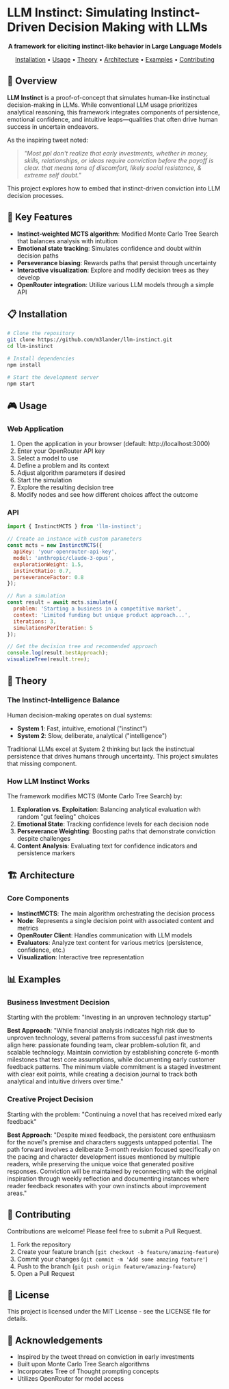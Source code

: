 # LLM Instinct: Simulating Instinct-Driven Decision Making with LLMs

<p align="center">
  <b>A framework for eliciting instinct-like behavior in Large Language Models</b>
</p>

<p align="center">
  <a href="#installation">Installation</a> •
  <a href="#usage">Usage</a> •
  <a href="#theory">Theory</a> •
  <a href="#architecture">Architecture</a> •
  <a href="#examples">Examples</a> •
  <a href="#contributing">Contributing</a>
</p>

## 🌟 Overview

**LLM Instinct** is a proof-of-concept that simulates human-like instinctual decision-making in LLMs. While conventional LLM usage prioritizes analytical reasoning, this framework integrates components of persistence, emotional confidence, and intuitive leaps—qualities that often drive human success in uncertain endeavors.

As the inspiring tweet noted:

> _"Most ppl don't realize that early investments, whether in money, skills, relationships, or ideas require conviction before the payoff is clear. that means tons of discomfort, likely social resistance, & extreme self doubt."_

This project explores how to embed that instinct-driven conviction into LLM decision processes.

## 🚀 Key Features

- **Instinct-weighted MCTS algorithm**: Modified Monte Carlo Tree Search that balances analysis with intuition
- **Emotional state tracking**: Simulates confidence and doubt within decision paths
- **Perseverance biasing**: Rewards paths that persist through uncertainty
- **Interactive visualization**: Explore and modify decision trees as they develop
- **OpenRouter integration**: Utilize various LLM models through a simple API

## 📋 Installation

```bash
# Clone the repository
git clone https://github.com/m3lander/llm-instinct.git
cd llm-instinct

# Install dependencies
npm install

# Start the development server
npm start
```

## 🎮 Usage

### Web Application

1. Open the application in your browser (default: http://localhost:3000)
2. Enter your OpenRouter API key
3. Select a model to use
4. Define a problem and its context
5. Adjust algorithm parameters if desired
6. Start the simulation
7. Explore the resulting decision tree
8. Modify nodes and see how different choices affect the outcome

### API

```javascript
import { InstinctMCTS } from 'llm-instinct';

// Create an instance with custom parameters
const mcts = new InstinctMCTS({
  apiKey: 'your-openrouter-api-key',
  model: 'anthropic/claude-3-opus',
  explorationWeight: 1.5,
  instinctRatio: 0.7,
  perseveranceFactor: 0.8
});

// Run a simulation
const result = await mcts.simulate({
  problem: 'Starting a business in a competitive market',
  context: 'Limited funding but unique product approach...',
  iterations: 3,
  simulationsPerIteration: 5
});

// Get the decision tree and recommended approach
console.log(result.bestApproach);
visualizeTree(result.tree);
```

## 🧠 Theory

### The Instinct-Intelligence Balance

Human decision-making operates on dual systems:
- **System 1**: Fast, intuitive, emotional ("instinct")
- **System 2**: Slow, deliberate, analytical ("intelligence")

Traditional LLMs excel at System 2 thinking but lack the instinctual persistence that drives humans through uncertainty. This project simulates that missing component.

### How LLM Instinct Works

The framework modifies MCTS (Monte Carlo Tree Search) by:

1. **Exploration vs. Exploitation**: Balancing analytical evaluation with random "gut feeling" choices
2. **Emotional State**: Tracking confidence levels for each decision node
3. **Perseverance Weighting**: Boosting paths that demonstrate conviction despite challenges
4. **Content Analysis**: Evaluating text for confidence indicators and persistence markers

## 🏗️ Architecture

### Core Components

- **InstinctMCTS**: The main algorithm orchestrating the decision process
- **Node**: Represents a single decision point with associated content and metrics
- **OpenRouter Client**: Handles communication with LLM models
- **Evaluators**: Analyze text content for various metrics (persistence, confidence, etc.)
- **Visualization**: Interactive tree representation

## 📊 Examples

### Business Investment Decision

Starting with the problem: "Investing in an unproven technology startup"

**Best Approach**: "While financial analysis indicates high risk due to unproven technology, several patterns from successful past investments align here: passionate founding team, clear problem-solution fit, and scalable technology. Maintain conviction by establishing concrete 6-month milestones that test core assumptions, while documenting early customer feedback patterns. The minimum viable commitment is a staged investment with clear exit points, while creating a decision journal to track both analytical and intuitive drivers over time."

### Creative Project Decision

Starting with the problem: "Continuing a novel that has received mixed early feedback"

**Best Approach**: "Despite mixed feedback, the persistent core enthusiasm for the novel's premise and characters suggests untapped potential. The path forward involves a deliberate 3-month revision focused specifically on the pacing and character development issues mentioned by multiple readers, while preserving the unique voice that generated positive responses. Conviction will be maintained by reconnecting with the original inspiration through weekly reflection and documenting instances where reader feedback resonates with your own instincts about improvement areas."

## 🤝 Contributing

Contributions are welcome! Please feel free to submit a Pull Request.

1. Fork the repository
2. Create your feature branch (`git checkout -b feature/amazing-feature`)
3. Commit your changes (`git commit -m 'Add some amazing feature'`)
4. Push to the branch (`git push origin feature/amazing-feature`)
5. Open a Pull Request

## 📜 License

This project is licensed under the MIT License - see the LICENSE file for details.

## 🙏 Acknowledgements

- Inspired by the tweet thread on conviction in early investments
- Built upon Monte Carlo Tree Search algorithms
- Incorporates Tree of Thought prompting concepts
- Utilizes OpenRouter for model access
